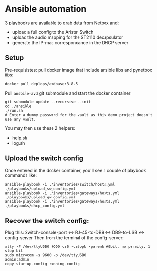 # Ansible automation

3 playbooks are available to grab data from Netbox and:

* upload a full config to the Aristat Switch
* upload the audio mapping for the ST2110 decapsulator
* generate the IP-mac correspondance in the DHCP server

## Setup

Pre-requisistes: pull docker image that include ansible libs and
pynetbox libs:

```
docker pull deplops/avdbase:3.8.5
```

Pull `ansbile-avd` git submodule and start the docker container:

```
git submodule update --recursive --init
cd ./ansible
./run.sh
# Enter a dummy password for the vault as this demo project doesn't use any vault.
```

You may then use these 2 helpers:

* help.sh
* log.sh

## Upload the switch config

Once entered in the docker container, you'll see a couple of playbook
commands like:

```
ansible-playbook -i ./inventories/switch/hosts.yml   ./playbooks/upload_sw_config.yml
ansible-playbook -i ./inventories/gateways/hosts.yml ./playbooks/upload_gw_config.yml
ansible-playbook -i ./inventories/gateways/hosts.yml ./playbooks/dhcp_config.yml
```

## Recover the switch config:

Plug this: Switch-console-port <-> RJ-45-to-DB9 <-> DB9-to-USB <-> config-server
Then from the terminal of the config-server:

```
stty -F /dev/ttyUSB0 9600 cs8 -cstopb -parenb #8bit, no paraity, 1 stop bit
sudo microcom -s 9600 -p /dev/ttyUSB0
admin:admin
copy startup-config running-config
```
